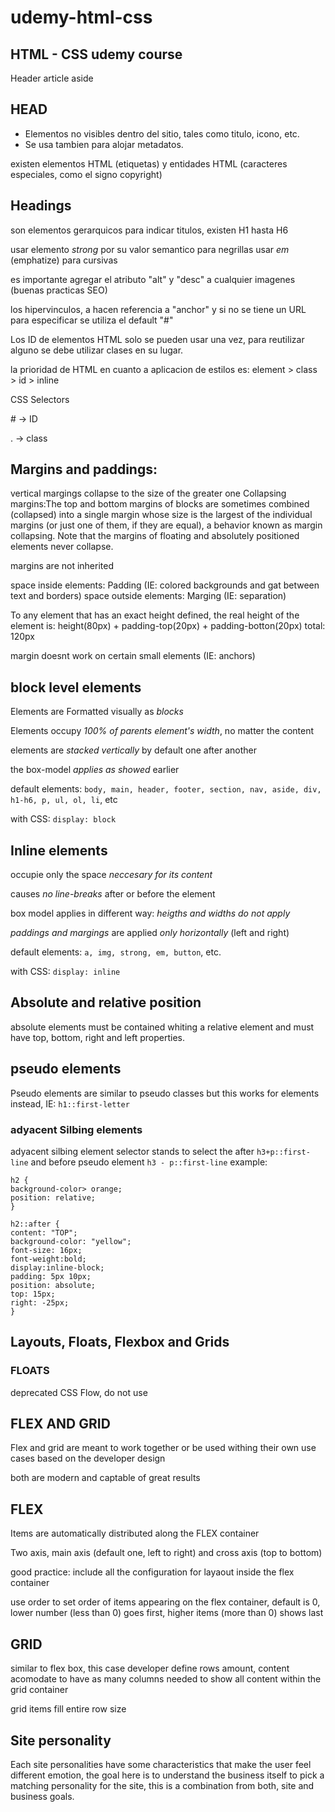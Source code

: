 # udemy-html-css

## HTML - CSS udemy course

Header
article
aside

## HEAD

- Elementos no visibles dentro del sitio, tales como titulo, icono, etc.
- Se usa tambien para alojar metadatos.

existen elementos HTML (etiquetas)
y entidades HTML (caracteres especiales, como el signo copyright)

## Headings

son elementos gerarquicos para indicar titulos, existen H1 hasta H6

usar elemento _strong_ por su valor semantico para negrillas
usar _em_ (emphatize) para cursivas

es importante agregar el atributo "alt" y "desc" a cualquier imagenes (buenas practicas SEO)

los hipervinculos, a hacen referencia a "anchor" y si no se tiene un URL para especificar se utiliza el default "#"

Los ID de elementos HTML solo se pueden usar una vez, para reutilizar alguno se debe utilizar clases en su lugar.

la prioridad de HTML en cuanto a aplicacion de estilos es:
element > class > id > inline

CSS
Selectors

\# -> ID

. -> class

## Margins and paddings:

vertical margings collapse to the size of the greater one
Collapsing margins:The top and bottom margins of blocks are sometimes combined (collapsed) into a single margin whose size is the largest of the individual margins (or just one of them, if they are equal), a behavior known as margin collapsing. Note that the margins of floating and absolutely positioned elements never collapse.

margins are not inherited

space inside elements: Padding (IE: colored backgrounds and gat between text and borders)
space outside elements: Marging (IE: separation)

To any element that has an exact height defined, the real height of the element is:
height(80px) + padding-top(20px) + padding-botton(20px) total: 120px

margin doesnt work on certain small elements (IE: anchors)

## block level elements

Elements are Formatted visually as _blocks_

Elements occupy _100% of parents element's width_, no matter the content

elements are _stacked vertically_ by default one after another

the box-model _applies as showed_ earlier

default elements: `body, main, header, footer, section, nav, aside, div, h1-h6, p, ul, ol, li`, etc

with CSS:
`display: block`

## Inline elements

occupie only the space _neccesary for its content_

causes _no line-breaks_ after or before the element

box model applies in different way: _heigths and widths do not apply_

_paddings and margings_ are applied _only horizontally_ (left and right)

default elements: `a, img, strong, em, button`, etc.

with CSS: `display: inline`

## Absolute and relative position

absolute elements must be contained whiting a relative element and must have top, bottom, right and left properties.

## pseudo elements

Pseudo elements are similar to pseudo classes but this works for elements instead, IE: `h1::first-letter`

### adyacent Silbing elements

adyacent silbing element selector stands to select the after `h3+p::first-line` and before pseudo element `h3 - p::first-line`
example:

```
h2 {
background-color> orange;
position: relative;
}

h2::after {
content: "TOP";
background-color: "yellow";
font-size: 16px;
font-weight:bold;
display:inline-block;
padding: 5px 10px;
position: absolute;
top: 15px;
right: -25px;
}
```

## Layouts, Floats, Flexbox and Grids

### FLOATS

deprecated CSS Flow, do not use

## FLEX AND GRID

Flex and grid are meant to work together or be used withing their own use cases based on the developer design

both are modern and captable of great results

## FLEX

Items are automatically distributed along the FLEX container

Two axis, main axis (default one, left to right) and cross axis (top to bottom)

good practice: include all the configuration for layaout inside the flex container

use order to set order of items appearing on the flex container, default is 0, lower number (less than 0) goes first, higher items (more than 0) shows last

## GRID

similar to flex box, this case developer define rows amount, content acomodate to have as many columns needed to show all content within the grid container

grid items fill entire row size

## Site personality

Each site personalities have some characteristics that make the user feel different emotion, the goal here is to understand the business itself to pick a matching personality for the site, this is a combination from both, site and business goals.
